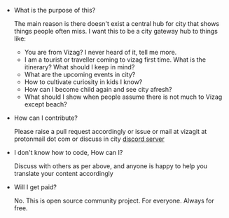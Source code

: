- What is the purpose of this?
  
  The main reason is there doesn't exist a central hub for city that shows things people often miss.
  I want this to be a city gateway hub to things like:
     - You are from Vizag? I never heard of it, tell me more.
     - I am a tourist or traveller coming to vizag first time. What is the itinerary? What should I keep in mind?
     - What are the upcoming events in city?
     - How to cultivate curiosity in kids I know?
     - How can I become child again and see city afresh?
     - What should I show when people assume there is not much to Vizag except beach?
- How can I contribute?
  
  Please raise a pull request accordingly or issue or mail at vizagit at protonmail dot com or discuss in city [discord server](https://vizagite.github.io/discord)
- I don't know how to code, How can I?
  
  Discuss with others as per above, and anyone is happy to help you translate your content accordingly
- Will I get paid?
  
  No. This is open source community project. For everyone. Always for free.
